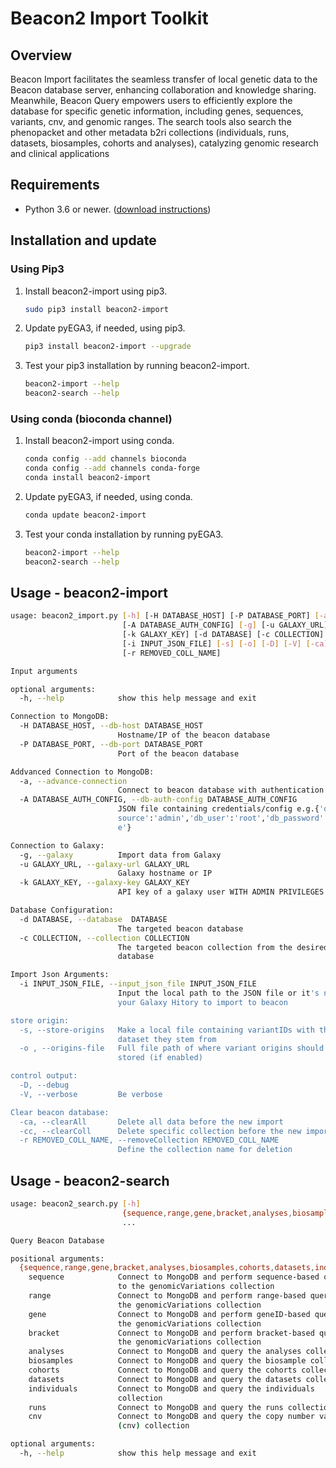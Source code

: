# Beacon2 Import Toolkit

## Overview

Beacon Import facilitates the seamless transfer of local genetic data to the Beacon database server, enhancing collaboration and knowledge sharing. 
Meanwhile, Beacon Query empowers users to efficiently explore the database for specific genetic information, including genes, sequences, variants, 
cnv, and genomic ranges. The search tools also search the phenopacket and other metadata b2ri collections (individuals, runs, datasets, biosamples, 
cohorts and analyses), catalyzing genomic research and clinical applications


## Requirements

* Python 3.6 or newer. ([download instructions](https://www.python.org/downloads/))

## Installation and update

### Using Pip3

1. Install beacon2-import using pip3.

    ```bash
    sudo pip3 install beacon2-import
    ```

1. Update pyEGA3, if needed, using pip3.

    ```bash
    pip3 install beacon2-import --upgrade
    ```

1. Test your pip3 installation by running beacon2-import.

    ```bash
    beacon2-import --help
    beacon2-search --help
    ```

### Using conda (bioconda channel)

1. Install beacon2-import using conda.

    ```bash
    conda config --add channels bioconda
    conda config --add channels conda-forge
    conda install beacon2-import
    ```

1. Update pyEGA3, if needed, using conda.

    ```bash
    conda update beacon2-import
    ```

1. Test your conda installation by running pyEGA3.

    ```bash
    beacon2-import --help
    beacon2-search --help
    ```


## Usage - beacon2-import

```bash
usage: beacon2_import.py [-h] [-H DATABASE_HOST] [-P DATABASE_PORT] [-a]
                         [-A DATABASE_AUTH_CONFIG] [-g] [-u GALAXY_URL]
                         [-k GALAXY_KEY] [-d DATABASE] [-c COLLECTION]
                         [-i INPUT_JSON_FILE] [-s] [-o] [-D] [-V] [-ca] [-cc]
                         [-r REMOVED_COLL_NAME]

Input arguments

optional arguments:
  -h, --help            show this help message and exit

Connection to MongoDB:
  -H DATABASE_HOST, --db-host DATABASE_HOST
                        Hostname/IP of the beacon database
  -P DATABASE_PORT, --db-port DATABASE_PORT
                        Port of the beacon database

Addvanced Connection to MongoDB:
  -a, --advance-connection
                        Connect to beacon database with authentication
  -A DATABASE_AUTH_CONFIG, --db-auth-config DATABASE_AUTH_CONFIG
                        JSON file containing credentials/config e.g.{'db_auth_
                        source':'admin','db_user':'root','db_password':'exampl
                        e'}

Connection to Galaxy:
  -g, --galaxy          Import data from Galaxy
  -u GALAXY_URL, --galaxy-url GALAXY_URL
                        Galaxy hostname or IP
  -k GALAXY_KEY, --galaxy-key GALAXY_KEY
                        API key of a galaxy user WITH ADMIN PRIVILEGES

Database Configuration:
  -d DATABASE, --database  DATABASE
                        The targeted beacon database
  -c COLLECTION, --collection COLLECTION
                        The targeted beacon collection from the desired
                        database

Import Json Arguments:
  -i INPUT_JSON_FILE, --input_json_file INPUT_JSON_FILE
                        Input the local path to the JSON file or it's name on
                        your Galaxy Hitory to import to beacon

store origin:
  -s, --store-origins   Make a local file containing variantIDs with the
                        dataset they stem from
  -o , --origins-file   Full file path of where variant origins should be
                        stored (if enabled)

control output:
  -D, --debug
  -V, --verbose         Be verbose

Clear beacon database:
  -ca, --clearAll       Delete all data before the new import
  -cc, --clearColl      Delete specific collection before the new import
  -r REMOVED_COLL_NAME, --removeCollection REMOVED_COLL_NAME
                        Define the collection name for deletion

```





## Usage - beacon2-search

```bash
usage: beacon2_search.py [-h]
                         {sequence,range,gene,bracket,analyses,biosamples,cohorts,datasets,individuals,runs,cnv}
                         ...

Query Beacon Database

positional arguments:
  {sequence,range,gene,bracket,analyses,biosamples,cohorts,datasets,individuals,runs,cnv}
    sequence            Connect to MongoDB and perform sequence-based querys
                        to the genomicVariations collection
    range               Connect to MongoDB and perform range-based querys to
                        the genomicVariations collection
    gene                Connect to MongoDB and perform geneID-based querys to
                        the genomicVariations collection
    bracket             Connect to MongoDB and perform bracket-based querys to
                        the genomicVariations collection
    analyses            Connect to MongoDB and query the analyses collection
    biosamples          Connect to MongoDB and query the biosample collection
    cohorts             Connect to MongoDB and query the cohorts collection
    datasets            Connect to MongoDB and query the datasets collection
    individuals         Connect to MongoDB and query the individuals
                        collection
    runs                Connect to MongoDB and query the runs collection
    cnv                 Connect to MongoDB and query the copy number variants
                        (cnv) collection

optional arguments:
  -h, --help            show this help message and exit

```